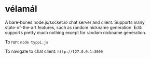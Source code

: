 vélamál
========

A bare-bones node.js/socket.io chat server and client. Supports many state-of-the-art features, such as random nickname generation. Edit: supports pretty much nothing except for random nickname generation.

To run:
```node typpi.js```

To navigate to chat client:
```http://127.0.0.1:3000```
